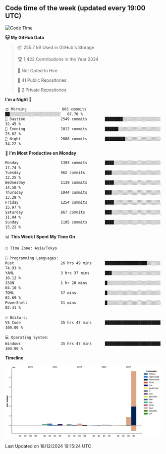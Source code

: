 ## Code time of the week (updated every 19:00 UTC)

<!--START_SECTION:waka-->
![Code Time](http://img.shields.io/badge/Code%20Time-4%2C117%20hrs%2044%20mins-blue)

**🐱 My GitHub Data** 

> 📦 255.7 kB Used in GitHub's Storage 
 > 
> 🏆 1,422 Contributions in the Year 2024
 > 
> 🚫 Not Opted to Hire
 > 
> 📜 41 Public Repositories 
 > 
> 🔑 2 Private Repositories 
 > 
**I'm a Night 🦉** 

```text
🌞 Morning                605 commits         ██░░░░░░░░░░░░░░░░░░░░░░░   07.70 % 
🌆 Daytime                2549 commits        ████████░░░░░░░░░░░░░░░░░   32.45 % 
🌃 Evening                2012 commits        ██████░░░░░░░░░░░░░░░░░░░   25.62 % 
🌙 Night                  2688 commits        █████████░░░░░░░░░░░░░░░░   34.22 % 
```
📅 **I'm Most Productive on Monday** 

```text
Monday                   1393 commits        ████░░░░░░░░░░░░░░░░░░░░░   17.74 % 
Tuesday                  962 commits         ███░░░░░░░░░░░░░░░░░░░░░░   12.25 % 
Wednesday                1139 commits        ████░░░░░░░░░░░░░░░░░░░░░   14.50 % 
Thursday                 1044 commits        ███░░░░░░░░░░░░░░░░░░░░░░   13.29 % 
Friday                   1254 commits        ████░░░░░░░░░░░░░░░░░░░░░   15.97 % 
Saturday                 867 commits         ███░░░░░░░░░░░░░░░░░░░░░░   11.04 % 
Sunday                   1195 commits        ████░░░░░░░░░░░░░░░░░░░░░   15.22 % 
```


📊 **This Week I Spent My Time On** 

```text
🕑︎ Time Zone: Asia/Tokyo

💬 Programming Languages: 
Rust                     26 hrs 49 mins      ███████████████████░░░░░░   74.93 % 
YAML                     3 hrs 37 mins       ███░░░░░░░░░░░░░░░░░░░░░░   10.12 % 
JSON                     1 hr 28 mins        █░░░░░░░░░░░░░░░░░░░░░░░░   04.10 % 
TOML                     57 mins             █░░░░░░░░░░░░░░░░░░░░░░░░   02.69 % 
PowerShell               51 mins             █░░░░░░░░░░░░░░░░░░░░░░░░   02.41 % 

🔥 Editors: 
VS Code                  35 hrs 47 mins      █████████████████████████   100.00 % 

💻 Operating System: 
Windows                  35 hrs 47 mins      █████████████████████████   100.00 % 
```

**Timeline**

![Lines of Code chart](https://raw.githubusercontent.com/SARDONYX-sard/SARDONYX-sard/main/assets/bar_graph.png)


 Last Updated on 18/12/2024 19:15:24 UTC
<!--END_SECTION:waka-->